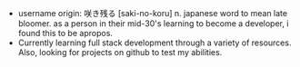 - username origin: 咲き残る [saki-no-koru] n. japanese word to mean late bloomer. as a person in their mid-30's learning to become a developer, i found this to be apropos.
- Currently learning full stack development through a variety of resources. Also, looking for projects on github to test my abilities.
